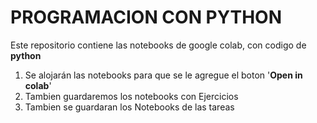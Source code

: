 # **PROGRAMACION CON PYTHON**
Este repositorio contiene las notebooks de google colab, con codigo de **python**
1. Se alojarán las notebooks para que se le agregue el boton '**Open in colab**'
2. Tambien guardaremos los notebooks con Ejercicios
3. Tambien se guardaran los Notebooks de las tareas
